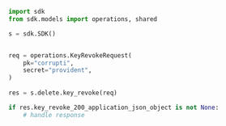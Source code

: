 <!-- Start SDK Example Usage -->
```python
import sdk
from sdk.models import operations, shared

s = sdk.SDK()


req = operations.KeyRevokeRequest(
    pk="corrupti",
    secret="provident",
)
    
res = s.delete.key_revoke(req)

if res.key_revoke_200_application_json_object is not None:
    # handle response
```
<!-- End SDK Example Usage -->
